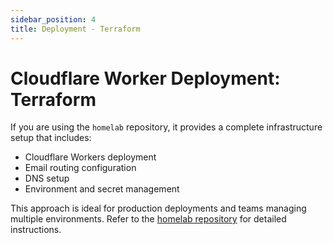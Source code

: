 ```yaml
---
sidebar_position: 4
title: Deployment - Terraform
---
```


# Cloudflare Worker Deployment: Terraform

If you are using the `homelab` repository, it provides a complete infrastructure setup that includes:

-   Cloudflare Workers deployment
-   Email routing configuration
-   DNS setup
-   Environment and secret management

This approach is ideal for production deployments and teams managing multiple environments. Refer to the [homelab repository](https://github.com/CutTheCrapTech/homelab/tree/main/tofu/cloudflare/email-alias/) for detailed instructions.
